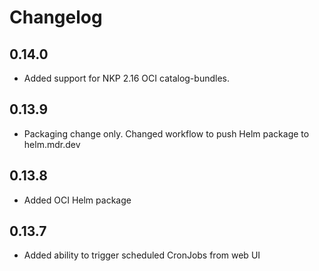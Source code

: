 # Changelog
## 0.14.0
- Added support for NKP 2.16 OCI catalog-bundles. 

## 0.13.9
- Packaging change only. Changed workflow to push Helm package to helm.mdr.dev

## 0.13.8
- Added OCI Helm package

## 0.13.7
- Added ability to trigger scheduled CronJobs from web UI

